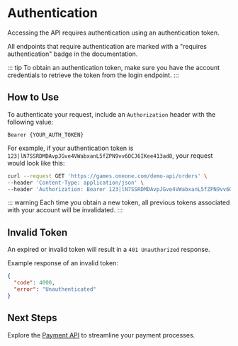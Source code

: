 # Authentication

Accessing the API requires authentication using an authentication token.

All endpoints that require authentication are marked with a "requires authentication" badge in the documentation.

::: tip
To obtain an authentication token, make sure you have the account credentials to retrieve the token from the login endpoint.
:::

## How to Use

To authenticate your request, include an `Authorization` header with the following value:

```plaintext
Bearer {YOUR_AUTH_TOKEN}
```

For example, if your authentication token is `123|lN7SSRDMDAvpJGve4VWabxanL5fZPN9vv6OCJ6IKee413ad8`, your request would look like this:

```bash
curl --request GET 'https://games.oneone.com/demo-api/orders' \
--header 'Content-Type: application/json' \
--header 'Authorization: Bearer 123|lN7SSRDMDAvpJGve4VWabxanL5fZPN9vv6OCJ6IKee413ad8' \
```

::: warning
Each time you obtain a new token, all previous tokens associated with your account will be invalidated.
:::

## Invalid Token

An expired or invalid token will result in a `401 Unauthorized` response.

Example response of an invalid token:

```json
{
  "code": 4000,
  "error": "Unauthenticated"
}
```

## Next Steps

Explore the [Payment API](/guide/payment.md) to streamline your payment processes.
